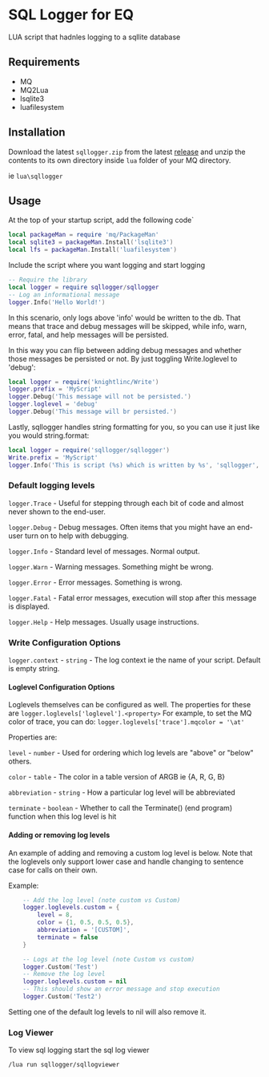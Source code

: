 # SQL Logger for EQ 

LUA script that hadnles logging to a sqllite database

## Requirements

- MQ
- MQ2Lua
- lsqlite3
- luafilesystem

## Installation
Download the latest `sqllogger.zip` from the latest [release](https://github.com/peonMQ/sqllogger/releases) and unzip the contents to its own directory inside `lua` folder of your MQ directory. 

ie `lua\sqllogger`

## Usage
At the top of your startup script, add the following code`
```lua
local packageMan = require 'mq/PackageMan'
local sqlite3 = packageMan.Install('lsqlite3')
local lfs = packageMan.Install('luafilesystem')
```

Include the script where you want logging and start logging
```lua
-- Require the library
local logger = require sqllogger/sqllogger
-- Log an informational message
logger.Info('Hello World!')
```

In this scenario, only logs above 'info' would be written to the db.  That means that trace and debug messages will be skipped, while info, warn, error, fatal, and help messages will be persisted.

In this way you can flip between adding debug messages and whether those messages be persisted or not. By just toggling Write.loglevel to 'debug':

```lua
local logger = require('knightlinc/Write')
logger.prefix = 'MyScript'
logger.Debug('This message will not be persisted.')
logger.loglevel = 'debug'
logger.Debug('This message will br persisted.')
```

Lastly, sqllogger handles string formatting for you, so you can use it just like you would string.format:
```lua
local logger = require('sqllogger/sqllogger')
Write.prefix = 'MyScript'
logger.Info('This is script (%s) which is written by %s', 'sqllogger', 'APerson')
```


### Default logging levels

`logger.Trace` - Useful for stepping through each bit of code and almost never shown to the end-user.

`logger.Debug` - Debug messages.  Often items that you might have an end-user turn on to help with debugging.

`logger.Info` - Standard level of messages.  Normal output.

`logger.Warn` - Warning messages.  Something might be wrong.

`logger.Error` - Error messages.  Something is wrong.

`logger.Fatal` - Fatal error messages, execution will stop after this message is displayed.

`logger.Help` - Help messages.  Usually usage instructions.


### Write Configuration Options

`logger.context` - `string` - The log context ie the name of your script.  Default is empty string.

#### Loglevel Configuration Options

Loglevels themselves can be configured as well.  The properties for these are `logger.loglevels['loglevel'].<property>`  For example, to set the MQ color of trace, you can do: `logger.loglevels['trace'].mqcolor = '\at'`

Properties are:

`level` - `number` - Used for ordering which log levels are "above" or "below" others.

`color` - `table` - The color in a table version of ARGB ie {A, R, G, B}

`abbreviation` - `string` - How a particular log level will be abbreviated

`terminate` - `boolean` - Whether to call the Terminate() (end program) function when this log level is hit



#### Adding or removing log levels

An example of adding and removing a custom log level is below.  Note that the loglevels only support lower case and handle changing to sentence case for calls on their own.

Example:

```lua
    -- Add the log level (note custom vs Custom)
    logger.loglevels.custom = {
        level = 8,
        color = {1, 0.5, 0.5, 0.5},
        abbreviation = '[CUSTOM]',
        terminate = false
    }

    -- Logs at the log level (note Custom vs custom)
    logger.Custom('Test')
    -- Remove the log level
    logger.loglevels.custom = nil
    -- This should show an error message and stop execution
    logger.Custom('Test2')
```

Setting one of the default log levels to nil will also remove it.

### Log Viewer
To view sql logging start the sql log viewer
```bash
/lua run sqllogger/sqllogviewer
```